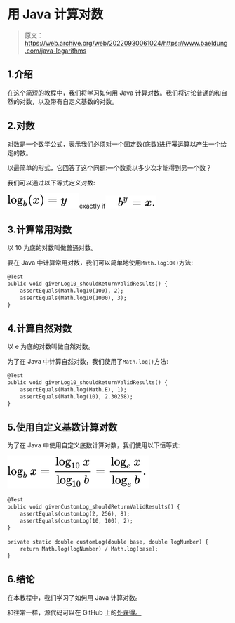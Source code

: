 # 用 Java 计算对数

> 原文：<https://web.archive.org/web/20220930061024/https://www.baeldung.com/java-logarithms>

## 1.介绍

在这个简短的教程中，我们将学习如何用 Java 计算对数。我们将讨论普通的和自然的对数，以及带有自定义基数的对数。

## 2.对数

对数是一个数学公式，表示我们必须对一个固定数(底数)进行幂运算以产生一个给定的数。

以最简单的形式，它回答了这个问题:一个数乘以多少次才能得到另一个数？

我们可以通过以下等式定义对数:

![{\displaystyle \log _{b}(x)=y\quad }](img/12aa51d5b6be84e76efddaba0c4cda0c.png)exactly if![{\displaystyle \quad b^{y}=x.}](img/564b46b5a7e133b24312d1a671b9cb1c.png)

## 3.计算常用对数

以 10 为底的对数叫做普通对数。

要在 Java 中计算常用对数，我们可以简单地使用`Math.log10()`方法:

```
@Test
public void givenLog10_shouldReturnValidResults() {
    assertEquals(Math.log10(100), 2);
    assertEquals(Math.log10(1000), 3);
}
```

## 4.计算自然对数

以 e 为底的对数叫做自然对数。

为了在 Java 中计算自然对数，我们使用了`Math.log()`方法:

```
@Test
public void givenLog10_shouldReturnValidResults() {
    assertEquals(Math.log(Math.E), 1);
    assertEquals(Math.log(10), 2.30258);
}
```

## 5.使用自定义基数计算对数

为了在 Java 中使用自定义底数计算对数，我们使用以下恒等式:

![{\displaystyle \log _{b}x={\frac {\log _{10}x}{\log _{10}b}}={\frac {\log _{e}x}{\log _{e}b}}.\,}](img/9669a66d7b1d7e92355f0df8f257fdc1.png)

```
@Test
public void givenCustomLog_shouldReturnValidResults() {
    assertEquals(customLog(2, 256), 8);
    assertEquals(customLog(10, 100), 2);
}

private static double customLog(double base, double logNumber) {
    return Math.log(logNumber) / Math.log(base);
}
```

## 6.结论

在本教程中，我们学习了如何用 Java 计算对数。

和往常一样，源代码可以在 GitHub 上的[处获得。](https://web.archive.org/web/20221018155259/https://github.com/eugenp/tutorials/tree/master/core-java-modules/core-java-lang-math)
